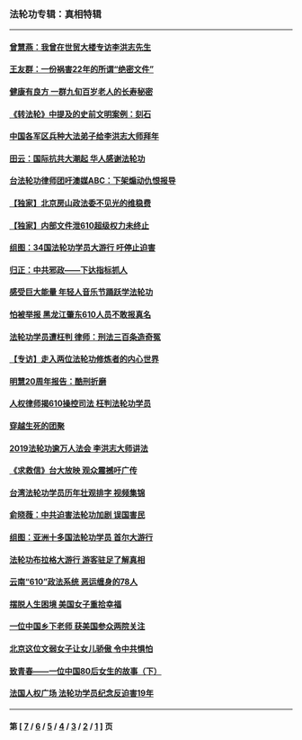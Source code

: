 ### 法轮功专辑：真相特辑
---
#### [曾慧燕：我曾在世贸大楼专访李洪志先生](../../pages/nf4389/n12898729.md?06030430) 
#### [王友群：一份祸害22年的所谓“绝密文件”](../../pages/nf4389/n12871750.md?06030430) 
#### [健康有良方 一群九旬百岁老人的长寿秘密](../../pages/nf4389/n12847475.md?06030430) 
#### [《转法轮》中提及的史前文明案例：刻石](../../pages/nf4389/n12758577.md?06030430) 
#### [中国各军区兵种大法弟子给李洪志大师拜年](../../pages/nf4389/n12750047.md?06030430) 
#### [田云：国际抗共大潮起 华人感谢法轮功](../../pages/nf4389/n12357708.md?06030430) 
#### [台法轮功律师团吁澳媒ABC：下架煽动仇恨报导](../../pages/nf4389/n12279917.md?06030430) 
#### [【独家】北京房山政法委不见光的维稳费](../../pages/nf4389/n12031979.md?06030430) 
#### [【独家】内部文件泄610超级权力未终止](../../pages/nf4389/n12023895.md?06030430) 
#### [组图：34国法轮功学员大游行 吁停止迫害](../../pages/nf4389/n11492658.md?06030430) 
#### [归正：中共邪政——下达指标抓人](../../pages/nf4389/n11474770.md?06030430) 
#### [感受巨大能量 年轻人音乐节踊跃学法轮功](../../pages/nf4389/n11441981.md?06030430) 
#### [怕被举报 黑龙江肇东610人员不敢报真名](../../pages/nf4389/n11436499.md?06030430) 
#### [法轮功学员遭枉判 律师：刑法三百条造奇冤](../../pages/nf4389/n11433943.md?06030430) 
#### [【专访】走入两位法轮功修炼者的内心世界](../../pages/nf4389/n11415623.md?06030430) 
#### [明慧20周年报告：酷刑折磨](../../pages/nf4389/n11387954.md?06030430) 
#### [人权律师揭610操控司法 枉判法轮功学员](../../pages/nf4389/n11313370.md?06030430) 
#### [穿越生死的团聚](../../pages/nf4389/n11258922.md?06030430) 
#### [2019法轮功逾万人法会 李洪志大师讲法](../../pages/nf4389/n11265303.md?06030430) 
#### [《求救信》台大放映 观众震撼吁广传](../../pages/nf4389/n10922251.md?06030430) 
#### [台湾法轮功学员历年壮观排字 视频集锦](../../pages/nf4389/n10878789.md?06030430) 
#### [俞晓薇：中共迫害法轮功加剧 误国害民](../../pages/nf4389/n10859260.md?06030430) 
#### [组图：亚洲十多国法轮功学员 首尔大游行](../../pages/nf4389/n10781149.md?06030430) 
#### [法轮功布拉格大游行 游客驻足了解真相](../../pages/nf4389/n10749360.md?06030430) 
#### [云南“610”政法系统 恶运缠身的78人](../../pages/nf4389/n10747534.md?06030430) 
#### [摆脱人生困境 美国女子重拾幸福](../../pages/nf4389/n10688678.md?06030430) 
#### [一位中国乡下老师 获美国参众两院关注](../../pages/nf4389/n10683927.md?06030430) 
#### [北京这位文弱女子让女儿骄傲 令中共惧怕](../../pages/nf4389/n10668341.md?06030430) 
#### [致青春——一位中国80后女生的故事（下）](../../pages/nf4389/n10642721.md?06030430) 
#### [法国人权广场 法轮功学员纪念反迫害19年](../../pages/nf4389/n10586601.md?06030430) 

---
#### 第 [ [7](./7.md?06030430) / [6](./6.md?06030430) / [5](./5.md?06030430) / [4](./4.md?06030430) / [3](./3.md?06030430) / [2](./2.md?06030430) / [1](./1.md?06030430) ] 页
